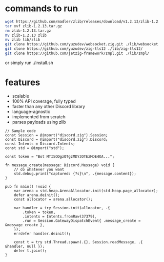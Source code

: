 
# commands to run
```bash
wget https://github.com/madler/zlib/releases/download/v1.2.13/zlib-1.2.13.tar.gz
tar xvf zlib-1.2.13.tar.gz
rm zlib-1.2.13.tar.gz
mv zlib-1.2.13 zlib
mv zlib lib/zlib
git clone https://github.com/yuzudev/websocket.zig.git ./lib/websocket.zig/
git clone https://github.com/yuzudev/zig-tls12 ./lib/zig-tls12/
git clone https://github.com/jetzig-framework/zmpl.git ./lib/zmpl/
```
or simply run ./install.sh

# features
* scalable
* 100% API coverage, fully typed
* faster than any other Discord library
* language-agnostic
* implemented from scratch
* parses payloads using zlib

```zig
// Sample code
const Session = @import("discord.zig").Session;
const Discord = @import("discord.zig").Discord;
const Intents = Discord.Intents;
const std = @import("std");

const token = "Bot MTI5ODgzOTgzMDY3OTEzMDE4OA...";

fn message_create(message: Discord.Message) void {
    // do whatever you want
    std.debug.print("captured: {?s}\n", .{message.content});
}

pub fn main() !void {
    var arena = std.heap.ArenaAllocator.init(std.heap.page_allocator);
    defer arena.deinit();
    const allocator = arena.allocator();

    var handler = try Session.init(allocator, .{
        .token = token,
        .intents = Intents.fromRaw(37379),
        .run = Session.GatewayDispatchEvent{ .message_create = &message_create },
    });
    errdefer handler.deinit();

    const t = try std.Thread.spawn(.{}, Session.readMessage, .{ &handler, null });
    defer t.join();
}
```
